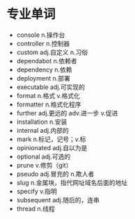 # 专业单词

+ console
  n.操作台
+ controller
  n.控制器
+ custom
  adj.自定义 n.习俗
+ dependabot
  n.依赖者
+ dependency
  n.依赖
+ deployment
  n.部署
+ executable
  adj.可实现的
+ format
  n.格式 v.格式化
+ formatter
  n.格式化程序
+ further
  adj.更远的 adv.进一步 v.促进
+ installation
  n.安装
+ internal
  adj.内部的
+ mark
  n.标记，记号；v.标
+ opinionated
  adj.自以为是
+ optional
  adj.可选的
+ prune
  v.修剪（git）
+ pseudo
  adj.冒充的 n.欺人者
+ slug
  n.金属块，指代网址域名后面的地址
+ specify
  v.指明
+ subsequent
  adj.随后的，连串
+ thread
  n.线程
